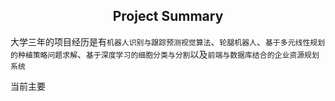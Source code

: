 <center><h2>Project Summary</h2></center>

大学三年的项目经历是有`机器人识别与跟踪预测视觉算法`、`轮腿机器人`、`基于多元线性规划的种植策略问题求解`、`基于深度学习的细胞分类与分割`以及`前端与数据库结合的企业资源规划系统`

当前主要
